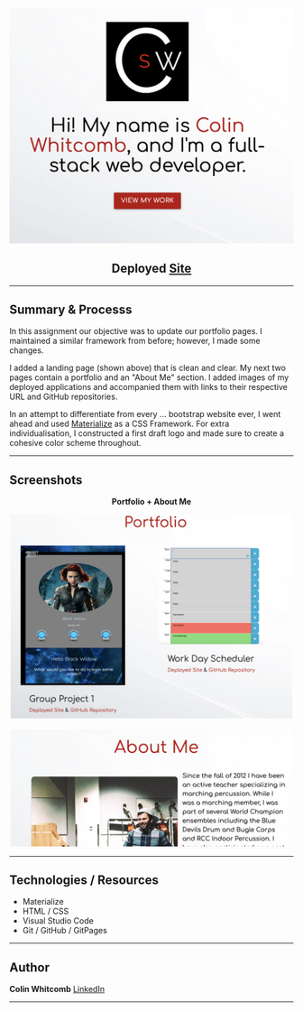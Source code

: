 
<div style="text-align:center">
    <img src="assets/ss1.png" width="650" />
</div>
<div style="text-align:center">

</div>

<div style="text-align:center">

## Deployed <a href="https://colin-whitcomb.github.io/Portfolio/">Site</a>
</div>

___
## Summary & Processs

In this assignment our objective was to update our portfolio pages. I maintained a similar framework from before; however, I made some changes.

I added a landing page (shown above) that is clean and clear. My next two pages contain a portfolio and an "About Me" section. I added images of my deployed applications and accompanied them with links to their respective URL and GitHub repositories.

In an attempt to differentiate from every ... bootstrap website ever, I went ahead and used <a href="https://materializecss.com/">Materialize</a>
as a CSS Framework. For extra individualisation, I constructed a first draft logo and made sure to create a cohesive color scheme throughout. 
___
## Screenshots 
<div style="text-align:center">

**Portfolio + About Me**
</div>

<div style="text-align:center">
    <img src="assets/ss2.png" width="500" />
</div>
<br>
<div style="text-align:center">
    <img src="assets/ss3.png" width="500" />
</div>

___
## Technologies / Resources
- Materialize 
- HTML / CSS  
- Visual Studio Code
- Git / GitHub / GitPages
--- 
## Author

**Colin Whitcomb** [LinkedIn](https://www.linkedin.com/in/colin-whitcomb-b808301a6/)


___

